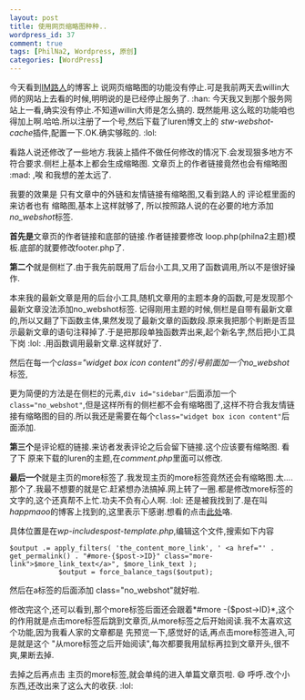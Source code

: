 ```yaml
--- 
layout: post
title: 使用网页缩略图种种..
wordpress_id: 37
comment: true
tags: [PhilNa2, Wordpress, 原创]
categories: [WordPress]
---
```

今天看到[IM路人](http://imluren.com/2010/12/webshot-for-blog.html)的博客上 说网页缩略图的功能没有停止.可是我前两天去willin大师的网站上去看的时候,明明说的是已经停止服务了. :han: 今天我又到那个服务网站上一看,确实没有停止.不知道willin大师是怎么搞的.
既然能用.这么眩的功能咱也得加上啊.哈哈.所以注册了一个号,然后下载了luren博文上的 *stw-webshot-cache*插件,配置一下.OK.确实够眩的. :lol:

看路人说还修改了一些地方.我装上插件不做任何修改的情况下.会发现狠多地方不符合要求.侧栏上基本上都会生成缩略图.
文章页上的作者链接竟然也会有缩略图 :mad: ,唉 和我想的差太远了.

我要的效果是 只有文章中的外链和友情链接有缩略图,又看到路人的 评论框里面的 来访者也有 缩略图,基本上这样就够了, 所以按照路人说的在必要的地方添加*no_webshot*标签.

**首先是**文章页的作者链接和底部的链接.作者链接要修改 loop.php(philna2主题)模板.底部的就要修改footer.php了.

**第二个**就是侧栏了.由于我先前既用了后台小工具,又用了函数调用,所以不是很好操作.

本来我的最新文章是用的后台小工具,随机文章用的主题本身的函数,可是发现那个最新文章没法添加no_webshot标签. 记得刚用主题的时候,侧栏是自带有最新文章的,所以又翻了下函数主体,果然发现了最新文章的函数段.原来我把那个判断是否显示最新文章的语句注释掉了.于是把那段单独函数弄出来,起个新名字,然后把小工具下岗 :lol: .用函数调用最新文章.这样就好了.

然后在每一个*class="widget box icon content"*的引号前面加一个*no_webshot*标签,

更为简便的方法是在侧栏的元素,`div id="sidebar"`后面添加一个`class="no_webshot"`,但是这样所有的侧栏都不会有缩略图了,这样不符合我友情链接有缩略图的目的.所以我还是需要在每个`class="widget box icon content"`后面添加.

**第三个**是评论框的链接.来访者发表评论之后会留下链接.这个应该要有缩略图. 看了下 原来下载的luren的主题,在*comment.php*里面可以修改.

**最后一个**就是主页的more标签了.我发现主页的more标签竟然还会有缩略图.太....那个了.我最不想要的就是它.赶紧想办法搞掉.网上转了一圈.都是修改more标签的文字的,这个还真帮不上忙.功夫不负有心人啊. :lol: 还是被我找到了.是在叫*happmaoo*的博客上找到的,这里表示下感谢.想看的点击[此处](http://happmaoo.com/html/wordpress/quchuwordpressdemorebiaoqianlianjie.html)咯.

具体位置是在*wp-includespost-template.php*,编辑这个文件,搜索如下内容

    $output .= apply_filters( 'the_content_more_link', ' <a href="' . get_permalink() . "#more-{$post->ID}" class="more-link">$more_link_text</a>", $more_link_text );
                $output = force_balance_tags($output);

然后在a标签的后面添加 class="no_webshot"就好啦.

修改完这个,还可以看到,那个more标签后面还会跟着*#more -{$post-&gt;ID}*,这个的作用就是点击more标签后跳到文章页,从more标签之后开始阅读.我不太喜欢这个功能,因为我看人家的文章都是 先预览一下,感觉好的话,再点击more标签进入,可是就是这个 "从more标签之后开始阅读",每次都要我用鼠标再拉到文章开头,很不爽,果断去掉.

去掉之后再点击 主页的more标签,就会单纯的进入单篇文章页啦. :smile:
呼呼.改个小东西,还改出来了这么大的收获. :lol:
